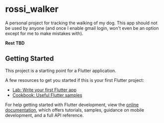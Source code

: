 # rossi_walker

A personal project for tracking the walking of my dog. This app should not be used by anyone (and once I enable gmail login, won't even be an option except for me to make mistakes with). 

**Rest TBD**

## Getting Started

This project is a starting point for a Flutter application.

A few resources to get you started if this is your first Flutter project:

- [Lab: Write your first Flutter app](https://docs.flutter.dev/get-started/codelab)
- [Cookbook: Useful Flutter samples](https://docs.flutter.dev/cookbook)

For help getting started with Flutter development, view the
[online documentation](https://docs.flutter.dev/), which offers tutorials,
samples, guidance on mobile development, and a full API reference.
